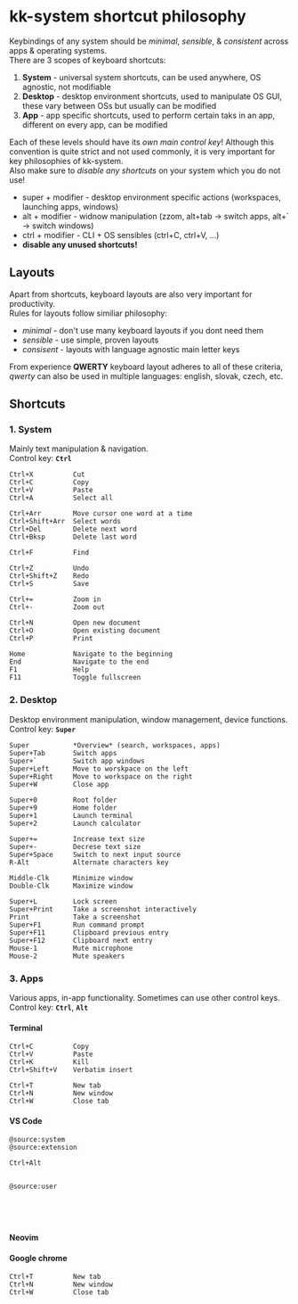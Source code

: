 # kk-system shortcut philosophy

Keybindings of any system should be _minimal_, _sensible_, & _consistent_ across apps & operating systems.\
There are 3 scopes of keyboard shortcuts:

1. **System** - universal system shortcuts, can be used anywhere, OS agnostic, not modifiable
2. **Desktop** - desktop environment shortcuts, used to manipulate OS GUI, these vary between OSs but usually can be modified
3. **App** - app specific shortcuts, used to perform certain taks in an app, different on every app, can be modified

Each of these levels should have its _own main control key_! Although this convention is quite strict and not used commonly, it is very important for key philosophies of kk-system.\
Also make sure to _disable any shortcuts_ on your system which you do not use!

- super + modifier - desktop environment specific actions (workspaces, launching apps, windows)<br>
- alt + modifier - widnow manipulation (zzom, alt+tab -> switch apps, alt+` -> switch windows)<br>
- ctrl + modifier - CLI + OS sensibles (ctrl+C, ctrl+V, ...)<br>
- **disable any unused shortcuts!**

## Layouts

Apart from shortcuts, keyboard layouts are also very important for productivity.\
Rules for layouts follow similiar philosophy:

- _minimal_ - don't use many keyboard layouts if you dont need them
- _sensible_ - use simple, proven layouts
- _consisent_ - layouts with language agnostic main letter keys

From experience **QWERTY** keyboard layout adheres to all of these criteria,\
_qwerty_ can also be used in multiple languages: english, slovak, czech, etc.

## Shortcuts

### 1. System

Mainly text manipulation & navigation.\
Control key: **`Ctrl`**

```
Ctrl+X          Cut
Ctrl+C          Copy
Ctrl+V          Paste
Ctrl+A          Select all

Ctrl+Arr        Move cursor one word at a time
Ctrl+Shift+Arr  Select words
Ctrl+Del        Delete next word
Ctrl+Bksp       Delete last word

Ctrl+F          Find

Ctrl+Z          Undo
Ctrl+Shift+Z    Redo
Ctrl+S          Save

Ctrl+=          Zoom in
Ctrl+-          Zoom out

Ctrl+N          Open new document
Ctrl+O          Open existing document
Ctrl+P          Print

Home            Navigate to the beginning
End             Navigate to the end
F1              Help
F11             Toggle fullscreen
```

### 2. Desktop

Desktop environment manipulation, window management, device functions.\
Control key: **`Super`**

```
Super           *Overview* (search, workspaces, apps)
Super+Tab       Switch apps
Super+`         Switch app windows
Super+Left      Move to worskpace on the left
Super+Right     Move to workspace on the right
Super+W         Close app

Super+0         Root folder
Super+9         Home folder
Super+1         Launch terminal
Super+2         Launch calculator

Super+=         Increase text size
Super+-         Decrese text size
Super+Space     Switch to next input source
R-Alt           Alternate characters key

Middle-Clk      Minimize window
Double-Clk      Maximize window

Super+L         Lock screen
Super+Print     Take a screenshot interactively
Print           Take a screenshot
Super+F1        Run command prompt
Super+F11       Clipboard previous entry
Super+F12       Clipboard next entry
Mouse-1         Mute microphone
Mouse-2         Mute speakers
```

### 3. Apps

Various apps, in-app functionality. Sometimes can use other control keys.\
Control key: **`Ctrl`**, **`Alt`**

#### Terminal

```
Ctrl+C          Copy
Ctrl+V          Paste
Ctrl+K          Kill
Ctrl+Shift+V    Verbatim insert

Ctrl+T          New tab
Ctrl+N          New window
Ctrl+W          Close tab
```

#### VS Code

```
@source:system
@source:extension

Ctrl+Alt


@source:user





```

#### Neovim

#### Google chrome

```
Ctrl+T          New tab
Ctrl+N          New window
Ctrl+W          Close tab
```

